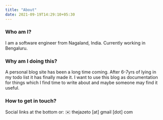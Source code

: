 ```yaml
---
title: "About"
date: 2021-09-19T14:29:10+05:30
---
```


### Who am I?
I am a software engineer from Nagaland, India. Currently working in Bengaluru.

### Why am I doing this?
A personal blog site has been a long time coming. After 6-7yrs of lying in my todo list it has finally made it. I want to use this blog as documentation for things which I find time to write about and maybe someone may find it useful.

### How to get in touch?
Social links at the bottom or:
✉️  thejazeto [at] gmail [dot] com
